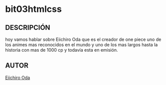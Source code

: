 # bit03htmlcss

## DESCRIPCIÓN

hoy vamos hablar sobre Eiichiro Oda que es el creador de one piece uno de los animes mas reconocidos en el mundo y uno de los mas largos hasta la historia con mas de 1000 cp y todavía esta en emisión.

## AUTOR
[Eiichiro Oda](https://onepiece.fandom.com/es/wiki/Eiichiro_Oda)
